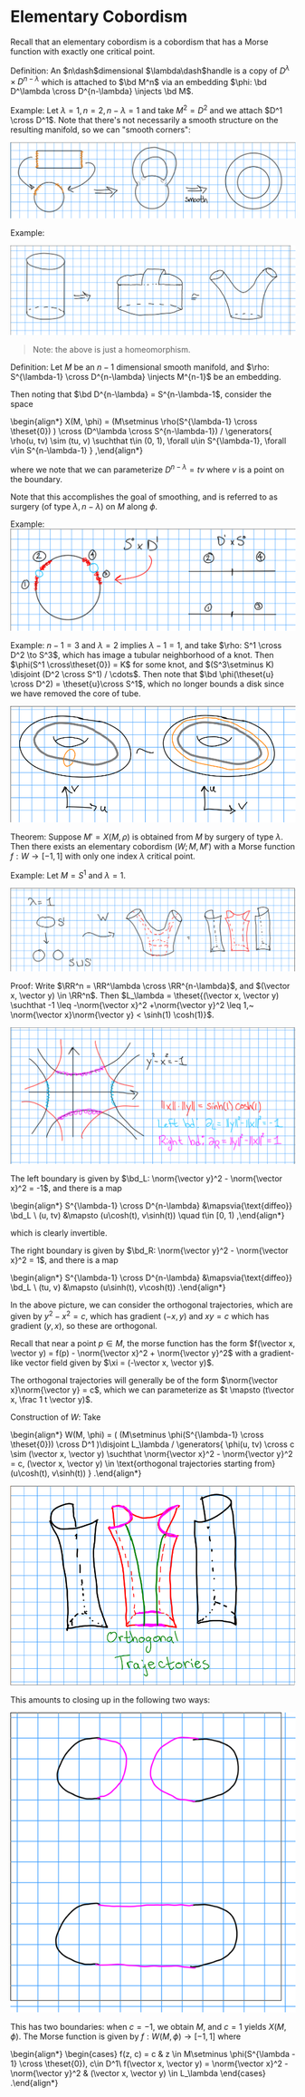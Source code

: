 # Elementary Cobordism

Recall that an elementary cobordism is a cobordism that has a Morse function with exactly one critical point.

Definition:
An $n\dash$dimensional $\lambda\dash$handle is a copy of $D^{\lambda} \times D^{n-\lambda}$ which is attached to $\bd M^n$ via an embedding $\phi: \bd D^\lambda \cross D^{n-\lambda} \injects \bd M$.


Example:
Let $\lambda = 1, n = 2, n-\lambda = 1$ and take $M^2 = D^2$ and we attach $D^1 \cross D^1$.
Note that there's not necessarily a smooth structure on the resulting manifold, so we can "smooth corners":


![Image](figures/2020-01-21-11:09.png)

Example:

![Image](figures/2020-01-21-11:12.png)

> Note: the above is just a homeomorphism.

Definition:
Let $M$ be an $n-1$ dimensional smooth manifold, and $\rho: S^{\lambda-1} \cross D^{n-\lambda} \injects M^{n-1}$ be an embedding.

Then noting that $\bd D^{n-\lambda} = S^{n-\lambda-1$, consider the space

\begin{align*}
X(M, \phi) = (M\setminus \rho(S^{\lambda-1} \cross \theset{0}) ) \cross (D^\lambda \cross S^{n-\lambda-1}) / \generators{ \rho(u, tv) \sim (tu, v) \suchthat t\in (0, 1), \forall u\in S^{\lambda-1}, \forall v\in S^{n-\lambda-1} }
,\end{align*}

where we note that we can parameterize $D^{n-\lambda} = tv$ where $v$ is a point on the boundary.

Note that this accomplishes the goal of smoothing, and is referred to as surgery (of type $\lambda, n-\lambda$) on $M$ along $\phi$.

Example:
![Image](figures/2020-01-21-11:30.png)

Example:
$n-1 = 3$ and $\lambda = 2$ implies $\lambda-1 = 1$, and take $\rho: S^1 \cross D^2 \to S^3$, which has image a tubular neighborhood of a knot.
Then $\phi(S^1 \cross\theset{0}) = K$ for some knot, and $(S^3\setminus K) \disjoint (D^2 \cross S^1) / \cdots$.
Then note that $\bd \phi(\theset{u} \cross D^2) = \theset{u}\cross S^1$, which no longer bounds a disk since we have removed the core of tube.

![Image](figures/2020-01-21-11:42.png)

Theorem:
Suppose $M' = X(M, \rho)$ is obtained from $M$ by surgery of type $\lambda$. 
Then there exists an elementary cobordism $(W; M, M')$ with a Morse function $f: W \to [-1, 1]$ with only one index $\lambda$ critical point.

Example:
Let $M=S^1$ and $\lambda = 1$.

![Image](figures/2020-01-21-11:49.png)

Proof:
Write $\RR^n = \RR^\lambda \cross \RR^{n-\lambda}$, and $(\vector x, \vector y) \in \RR^n$.
Then $L_\lambda = \theset{(\vector x, \vector y) \suchthat -1 \leq -\norm{\vector x}^2 +\norm{\vector y}^2 \leq 1,~ \norm{\vector x}\norm{\vector y} < \sinh(1) \cosh(1)}$.

![Image](figures/2020-01-21-11:54.png)

The left boundary is given by $\bd_L: \norm{\vector y}^2 - \norm{\vector x}^2 = -1$, and there is a map

\begin{align*}
S^{\lambda-1} \cross D^{n-\lambda} &\mapsvia{\text{diffeo}} \bd_L \\
(u, tv) &\mapsto (u\cosh(t), v\sinh(t)) \quad t\in [0, 1)
,\end{align*}

which is clearly invertible.

The right boundary is given by $\bd_R: \norm{\vector y}^2 - \norm{\vector x}^2 = 1$, and there is a map

\begin{align*}
S^{\lambda-1} \cross D^{n-\lambda} &\mapsvia{\text{diffeo}} \bd_L \\
(tu, v) &\mapsto (u\sinh(t), v\cosh(t))
.\end{align*}

In the above picture, we can consider the orthogonal trajectories, which are given by $y^2 - x^2 = c$, which has gradient $(-x, y)$ and $xy = c$ which has gradient $(y, x)$, so these are orthogonal.

Recall that near a point $p\in M$, the morse function has the form $f(\vector x, \vector y) = f(p) - \norm{\vector x}^2 + \norm{\vector y}^2$ with a gradient-like vector field given by $\xi = (-\vector x, \vector y)$.

The orthogonal trajectories will generally be of the form $\norm{\vector x}\norm{\vector y} = c$, which we can parameterize as $t \mapsto (t\vector x, \frac 1 t \vector y)$.

Construction of $W$:
Take 

\begin{align*}
W(M, \phi) = ( (M\setminus \phi(S^{\lambda-1} \cross \theset{0})) \cross D^1 )\disjoint L_\lambda / \generators{ \phi(u, tv) \cross c \sim (\vector x, \vector y) \suchthat \norm{\vector x}^2 - \norm{\vector y}^2 = c, (\vector x, \vector y) \in \text{orthogonal trajectories starting from} (u\cosh(t), v\sinh(t)) }
.\end{align*}

![Image](figures/2020-01-21-12:10.png)

This amounts to closing up in the following two ways:

![Image](figures/2020-01-21-12:14.png)

This has two boundaries: when $c = -1$, we obtain $M$, and $c=1$ yields $X(M, \phi)$.
The Morse function is given by $f: W(M, \phi) \to [-1, 1]$ where

\begin{align*}
\begin{cases}
f(z, c) = c & z \in M\setminus \phi(S^{\lambda - 1} \cross \theset{0}), c\in D^1\\
f(\vector x, \vector y) = \norm{\vector x}^2 - \norm{\vector y}^2 & (\vector x, \vector y) \in L_\lambda
\end{cases}
.\end{align*}

